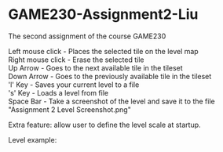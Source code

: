 # GAME230-Assignment2-Liu
The second assignment of the course GAME230  
  
Left mouse click - Places the selected tile on the level map  
Right mouse click - Erase the selected tile  
Up Arrow - Goes to the next available tile in the tileset  
Down Arrow - Goes to the previously available tile in the tileset  
'l' Key - Saves your current level to a file  
's' Key - Loads a level from file  
Space Bar - Take a screenshot of the level and save it to the file "Assignment 2 Level Screenshot.png"  
  
Extra feature: allow user to define the level scale at startup.  
  
Level example:  
